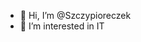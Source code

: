 - 👋 Hi, I’m @Szczypioreczek
- 👀 I’m interested in IT 
<!---
Szczypioreczek/Szczypioreczek is a ✨ special ✨ repository because its `README.md` (this file) appears on your GitHub profile.
You can click the Preview link to take a look at your changes.
--->
